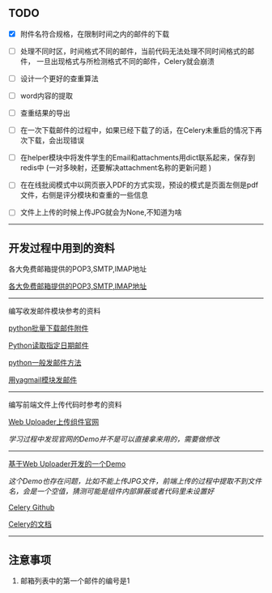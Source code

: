 ## TODO
-[x] 附件名符合规格，在限制时间之内的邮件的下载

-[ ] 处理不同时区，时间格式不同的邮件，当前代码无法处理不同时间格式的邮件，
一旦出现格式与所检测格式不同的邮件，Celery就会崩溃

-[ ] 设计一个更好的查重算法

-[ ] word内容的提取

-[ ] 查重结果的导出

-[ ] 在一次下载邮件的过程中，如果已经下载了的话，在Celery未重启的情况下再次下载，会出现错误

-[ ] 在helper模块中将发件学生的Email和attachments用dict联系起来，保存到redis中
    (一对多映射，还要解决attachment名称的更新问题 )
-[ ] 在在线批阅模式中以网页嵌入PDF的方式实现，预设的模式是页面左侧是pdf文件，右侧是评分模块和查重的一些信息
-[ ] 文件上上传的时候上传JPG就会为None,不知道为啥

---

## 开发过程中用到的资料
各大免费邮箱提供的POP3,SMTP,IMAP地址

[各大免费邮箱提供的POP3,SMTP,IMAP地址](http://www.itmayun.com/it/files/1/article/269895007599415/1.html)

---

编写收发邮件模块参考的资料

[python批量下载邮件附件](https://blog.csdn.net/ghostresur/article/details/81875574)

[Python读取指定日期邮件](https://blog.csdn.net/tcl415829566/article/details/78481932)

[python一般发邮件方法](https://www.cnblogs.com/fnng/p/7967213.html)

[用yagmail模块发邮件](https://www.cnblogs.com/bendouyao/p/9077689.html)

---

编写前端文件上传代码时参考的资料

[Web Uploader上传组件官网](http://fex.baidu.com/webuploader/)

*学习过程中发现官网的Demo并不是可以直接拿来用的，需要做修改*

---
[基于Web Uploader开发的一个Demo](https://github.com/jinixin/upload-demo)

*这个Demo也存在问题，比如不能上传JPG文件，前端上传的过程中提取不到文件名，会是一个空值，猜测可能是组件内部屏蔽或者代码里未设置好*

[Celery Github](https://github.com/celery/celery)

[Celery的文档](http://docs.celeryproject.org/en/master/index.html)


---
## 注意事项
1. 邮箱列表中的第一个邮件的编号是1